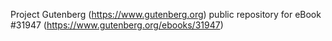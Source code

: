 Project Gutenberg (https://www.gutenberg.org) public repository for eBook #31947 (https://www.gutenberg.org/ebooks/31947)
